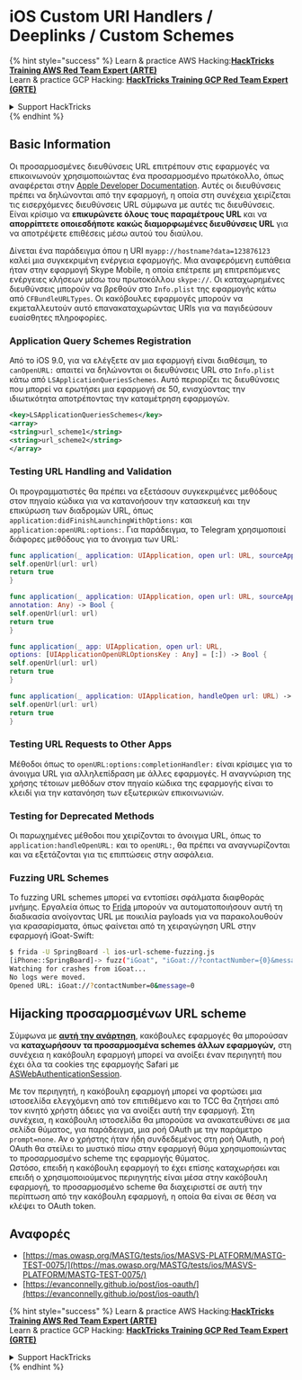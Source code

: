 # iOS Custom URI Handlers / Deeplinks / Custom Schemes

{% hint style="success" %}
Learn & practice AWS Hacking:<img src="../../.gitbook/assets/arte.png" alt="" data-size="line">[**HackTricks Training AWS Red Team Expert (ARTE)**](https://training.hacktricks.xyz/courses/arte)<img src="../../.gitbook/assets/arte.png" alt="" data-size="line">\
Learn & practice GCP Hacking: <img src="../../.gitbook/assets/grte.png" alt="" data-size="line">[**HackTricks Training GCP Red Team Expert (GRTE)**<img src="../../.gitbook/assets/grte.png" alt="" data-size="line">](https://training.hacktricks.xyz/courses/grte)

<details>

<summary>Support HackTricks</summary>

* Check the [**subscription plans**](https://github.com/sponsors/carlospolop)!
* **Join the** 💬 [**Discord group**](https://discord.gg/hRep4RUj7f) or the [**telegram group**](https://t.me/peass) or **follow** us on **Twitter** 🐦 [**@hacktricks\_live**](https://twitter.com/hacktricks\_live)**.**
* **Share hacking tricks by submitting PRs to the** [**HackTricks**](https://github.com/carlospolop/hacktricks) and [**HackTricks Cloud**](https://github.com/carlospolop/hacktricks-cloud) github repos.

</details>
{% endhint %}

## Basic Information

Οι προσαρμοσμένες διευθύνσεις URL επιτρέπουν στις εφαρμογές να επικοινωνούν χρησιμοποιώντας ένα προσαρμοσμένο πρωτόκολλο, όπως αναφέρεται στην [Apple Developer Documentation](https://developer.apple.com/library/content/documentation/iPhone/Conceptual/iPhoneOSProgrammingGuide/Inter-AppCommunication/Inter-AppCommunication.html#//apple\_ref/doc/uid/TP40007072-CH6-SW1). Αυτές οι διευθύνσεις πρέπει να δηλώνονται από την εφαρμογή, η οποία στη συνέχεια χειρίζεται τις εισερχόμενες διευθύνσεις URL σύμφωνα με αυτές τις διευθύνσεις. Είναι κρίσιμο να **επικυρώνετε όλους τους παραμέτρους URL** και να **απορρίπτετε οποιεσδήποτε κακώς διαμορφωμένες διευθύνσεις URL** για να αποτρέψετε επιθέσεις μέσω αυτού του διαύλου.

Δίνεται ένα παράδειγμα όπου η URI `myapp://hostname?data=123876123` καλεί μια συγκεκριμένη ενέργεια εφαρμογής. Μια αναφερόμενη ευπάθεια ήταν στην εφαρμογή Skype Mobile, η οποία επέτρεπε μη επιτρεπόμενες ενέργειες κλήσεων μέσω του πρωτοκόλλου `skype://`. Οι καταχωρημένες διευθύνσεις μπορούν να βρεθούν στο `Info.plist` της εφαρμογής κάτω από `CFBundleURLTypes`. Οι κακόβουλες εφαρμογές μπορούν να εκμεταλλευτούν αυτό επανακαταχωρώντας URIs για να παγιδεύσουν ευαίσθητες πληροφορίες.

### Application Query Schemes Registration

Από το iOS 9.0, για να ελέγξετε αν μια εφαρμογή είναι διαθέσιμη, το `canOpenURL:` απαιτεί να δηλώνονται οι διευθύνσεις URL στο `Info.plist` κάτω από `LSApplicationQueriesSchemes`. Αυτό περιορίζει τις διευθύνσεις που μπορεί να ερωτήσει μια εφαρμογή σε 50, ενισχύοντας την ιδιωτικότητα αποτρέποντας την καταμέτρηση εφαρμογών.
```xml
<key>LSApplicationQueriesSchemes</key>
<array>
<string>url_scheme1</string>
<string>url_scheme2</string>
</array>
```
### Testing URL Handling and Validation

Οι προγραμματιστές θα πρέπει να εξετάσουν συγκεκριμένες μεθόδους στον πηγαίο κώδικα για να κατανοήσουν την κατασκευή και την επικύρωση των διαδρομών URL, όπως `application:didFinishLaunchingWithOptions:` και `application:openURL:options:`. Για παράδειγμα, το Telegram χρησιμοποιεί διάφορες μεθόδους για το άνοιγμα των URL:
```swift
func application(_ application: UIApplication, open url: URL, sourceApplication: String?) -> Bool {
self.openUrl(url: url)
return true
}

func application(_ application: UIApplication, open url: URL, sourceApplication: String?,
annotation: Any) -> Bool {
self.openUrl(url: url)
return true
}

func application(_ app: UIApplication, open url: URL,
options: [UIApplicationOpenURLOptionsKey : Any] = [:]) -> Bool {
self.openUrl(url: url)
return true
}

func application(_ application: UIApplication, handleOpen url: URL) -> Bool {
self.openUrl(url: url)
return true
}
```
### Testing URL Requests to Other Apps

Μέθοδοι όπως το `openURL:options:completionHandler:` είναι κρίσιμες για το άνοιγμα URL για αλληλεπίδραση με άλλες εφαρμογές. Η αναγνώριση της χρήσης τέτοιων μεθόδων στον πηγαίο κώδικα της εφαρμογής είναι το κλειδί για την κατανόηση των εξωτερικών επικοινωνιών.

### Testing for Deprecated Methods

Οι παρωχημένες μέθοδοι που χειρίζονται το άνοιγμα URL, όπως το `application:handleOpenURL:` και το `openURL:`, θα πρέπει να αναγνωρίζονται και να εξετάζονται για τις επιπτώσεις στην ασφάλεια.

### Fuzzing URL Schemes

Το fuzzing URL schemes μπορεί να εντοπίσει σφάλματα διαφθοράς μνήμης. Εργαλεία όπως το [Frida](https://codeshare.frida.re/@dki/ios-url-scheme-fuzzing/) μπορούν να αυτοματοποιήσουν αυτή τη διαδικασία ανοίγοντας URL με ποικιλία payloads για να παρακολουθούν για κρασαρίσματα, όπως φαίνεται από τη χειραγώγηση URL στην εφαρμογή iGoat-Swift:
```bash
$ frida -U SpringBoard -l ios-url-scheme-fuzzing.js
[iPhone::SpringBoard]-> fuzz("iGoat", "iGoat://?contactNumber={0}&message={0}")
Watching for crashes from iGoat...
No logs were moved.
Opened URL: iGoat://?contactNumber=0&message=0
```
## Hijacking προσαρμοσμένων URL scheme

Σύμφωνα με [**αυτή την ανάρτηση**](https://evanconnelly.github.io/post/ios-oauth/), κακόβουλες εφαρμογές θα μπορούσαν να **καταχωρήσουν τα προσαρμοσμένα schemes άλλων εφαρμογών,** στη συνέχεια η κακόβουλη εφαρμογή μπορεί να ανοίξει έναν περιηγητή που έχει όλα τα cookies της εφαρμογής Safari με [ASWebAuthenticationSession](https://developer.apple.com/documentation/authenticationservices/aswebauthenticationsession/2990952-init#parameters).&#x20;

Με τον περιηγητή, η κακόβουλη εφαρμογή μπορεί να φορτώσει μια ιστοσελίδα ελεγχόμενη από τον επιτιθέμενο και το TCC θα ζητήσει από τον κινητό χρήστη άδειες για να ανοίξει αυτή την εφαρμογή. Στη συνέχεια, η κακόβουλη ιστοσελίδα θα μπορούσε να ανακατευθύνει σε μια σελίδα θύματος, για παράδειγμα, μια ροή OAuth με την παράμετρο `prompt=none`. Αν ο χρήστης ήταν ήδη συνδεδεμένος στη ροή OAuth, η ροή OAuth θα στείλει το μυστικό πίσω στην εφαρμογή θύμα χρησιμοποιώντας το προσαρμοσμένο scheme της εφαρμογής θύματος.\
Ωστόσο, επειδή η κακόβουλη εφαρμογή το έχει επίσης καταχωρήσει και επειδή ο χρησιμοποιούμενος περιηγητής είναι μέσα στην κακόβουλη εφαρμογή, το προσαρμοσμένο scheme θα διαχειριστεί σε αυτή την περίπτωση από την κακόβουλη εφαρμογή, η οποία θα είναι σε θέση να κλέψει το OAuth token.

## Αναφορές

* [https://mas.owasp.org/MASTG/tests/ios/MASVS-PLATFORM/MASTG-TEST-0075/](https://mas.owasp.org/MASTG/tests/ios/MASVS-PLATFORM/MASTG-TEST-0075/)
* [https://evanconnelly.github.io/post/ios-oauth/](https://evanconnelly.github.io/post/ios-oauth/)

{% hint style="success" %}
Learn & practice AWS Hacking:<img src="../../.gitbook/assets/arte.png" alt="" data-size="line">[**HackTricks Training AWS Red Team Expert (ARTE)**](https://training.hacktricks.xyz/courses/arte)<img src="../../.gitbook/assets/arte.png" alt="" data-size="line">\
Learn & practice GCP Hacking: <img src="../../.gitbook/assets/grte.png" alt="" data-size="line">[**HackTricks Training GCP Red Team Expert (GRTE)**<img src="../../.gitbook/assets/grte.png" alt="" data-size="line">](https://training.hacktricks.xyz/courses/grte)

<details>

<summary>Support HackTricks</summary>

* Check the [**subscription plans**](https://github.com/sponsors/carlospolop)!
* **Join the** 💬 [**Discord group**](https://discord.gg/hRep4RUj7f) or the [**telegram group**](https://t.me/peass) or **follow** us on **Twitter** 🐦 [**@hacktricks\_live**](https://twitter.com/hacktricks\_live)**.**
* **Share hacking tricks by submitting PRs to the** [**HackTricks**](https://github.com/carlospolop/hacktricks) and [**HackTricks Cloud**](https://github.com/carlospolop/hacktricks-cloud) github repos.

</details>
{% endhint %}
